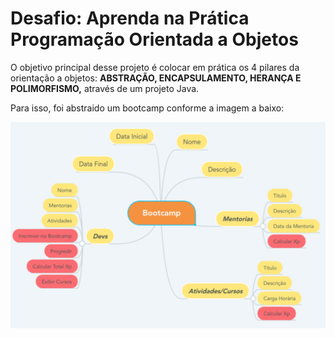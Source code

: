 <h1> Desafio: Aprenda na Prática Programação Orientada a Objetos</h1>

<p> O objetivo principal desse projeto é colocar em prática os 4 pilares da orientação a objetos: <strong>ABSTRAÇÃO, ENCAPSULAMENTO, HERANÇA E POLIMORFISMO,</strong> através de um projeto Java. </p>
<p> Para isso, foi abstraido um bootcamp conforme a imagem a baixo:</p>
<img src="abstracao.png" alt="abstracao">

